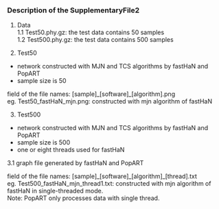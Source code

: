### Description of the SupplementaryFile2 ###


1. Data<br>
  1.1 Test50.phy.gz: the test data contains 50 samples<br>
  1.2 Test500.phy.gz: the test data contains 500 samples<br>


2. Test50
  * network constructed with MJN and TCS algorithms by fastHaN and PopART
  * sample size is 50

  field of the file names: [sample]\_[software]\_[algorithm].png<br>
  eg. Test50_fastHaN_mjn.png: constructed with mjn algorithm of fastHaN<br>


3. Test500
  * network constructed with MJN and TCS algorithms by fastHaN and PopART
  * sample size is 500
  * one or eight threads used for fastHaN<br>

  3.1 graph file generated by fastHaN and PopART<br>
  
  field of the file names: [sample]\_[software]\_[algorithm]\_[thread].txt<br>
  eg. Test500_fastHaN_mjn_thread1.txt: constructed with mjn algorithm of fastHaN in single-threaded mode.<br>
  Note: PopART only processes data with single thread.<br>
